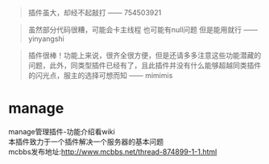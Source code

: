 > 插件虽大，却经不起敲打 —— 754503921

> 虽然部分代码很糟，可能会卡主线程 也可能有null问题 但是能用就行 —— yinyangshi

> 插件很棒！功能上来说，很齐全很方便，但是还请多多注意这些功能潜藏的问题，此外，同类型插件已经有了，且此插件并没有什么能够超越同类插件的闪光点，服主的选择可想而知 —— mimimis

# manage
manage管理插件-功能介绍看wiki  
本插件致力于一个插件解决一个服务器的基本问题  
mcbbs发布地址:http://www.mcbbs.net/thread-874899-1-1.html  

